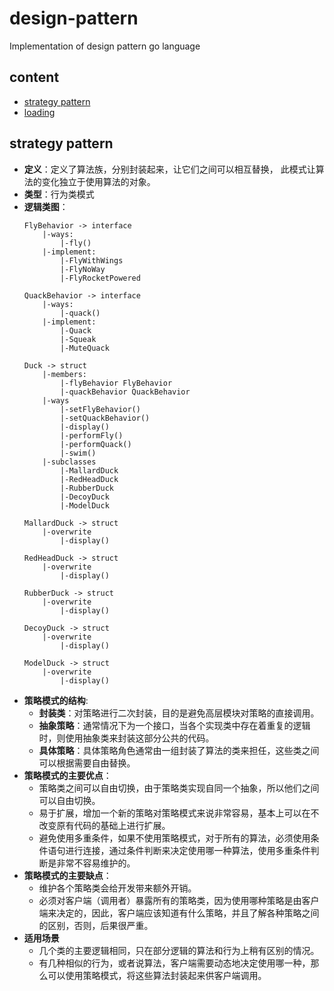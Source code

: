 # design-pattern
Implementation of design pattern go language

## content
+ [strategy pattern](#strategy-pattern)
+ [loading]()

## strategy pattern
+ **定义**：定义了算法族，分别封装起来，让它们之间可以相互替换，
此模式让算法的变化独立于使用算法的对象。
+ **类型**：行为类模式
+ **逻辑类图**：
	```
	FlyBehavior -> interface
		|-ways:
			|-fly()
		|-implement:
			|-FlyWithWings
			|-FlyNoWay
			|-FlyRocketPowered
	
	QuackBehavior -> interface
		|-ways:
			|-quack()
		|-implement:
			|-Quack
			|-Squeak
			|-MuteQuack
	
	Duck -> struct
		|-members:
			|-flyBehavior FlyBehavior
			|-quackBehavior QuackBehavior
		|-ways
			|-setFlyBehavior()
			|-setQuackBehavior()
			|-display()
			|-performFly()
			|-performQuack()
			|-swim()
		|-subclasses
			|-MallardDuck
			|-RedHeadDuck
			|-RubberDuck
			|-DecoyDuck
			|-ModelDuck
			
	MallardDuck -> struct
    	|-overwrite
    		|-display()
    		
	RedHeadDuck -> struct
    	|-overwrite
    		|-display()
    		
	RubberDuck -> struct
    	|-overwrite
    		|-display()
    		
	DecoyDuck -> struct
    	|-overwrite
    		|-display()
    		
	ModelDuck -> struct
    	|-overwrite
    		|-display()
	```
+ **策略模式的结构**:
	+ **封装类**：对策略进行二次封装，目的是避免高层模块对策略的直接调用。
	+ **抽象策略**：通常情况下为一个接口，当各个实现类中存在着重复的逻辑时，则使用抽象类来封装这部分公共的代码。
	+ **具体策略**：具体策略角色通常由一组封装了算法的类来担任，这些类之间可以根据需要自由替换。
+ **策略模式的主要优点**：
	+ 策略类之间可以自由切换，由于策略类实现自同一个抽象，所以他们之间可以自由切换。
	+ 易于扩展，增加一个新的策略对策略模式来说非常容易，基本上可以在不改变原有代码的基础上进行扩展。
	+ 避免使用多重条件，如果不使用策略模式，对于所有的算法，必须使用条件语句进行连接，通过条件判断来决定使用哪一种算法，使用多重条件判断是非常不容易维护的。
+ **策略模式的主要缺点**：
	+ 维护各个策略类会给开发带来额外开销。
	+ 必须对客户端（调用者）暴露所有的策略类，因为使用哪种策略是由客户端来决定的，因此，客户端应该知道有什么策略，并且了解各种策略之间的区别，否则，后果很严重。
+ **适用场景**
	+ 几个类的主要逻辑相同，只在部分逻辑的算法和行为上稍有区别的情况。
	+ 有几种相似的行为，或者说算法，客户端需要动态地决定使用哪一种，那么可以使用策略模式，将这些算法封装起来供客户端调用。
	